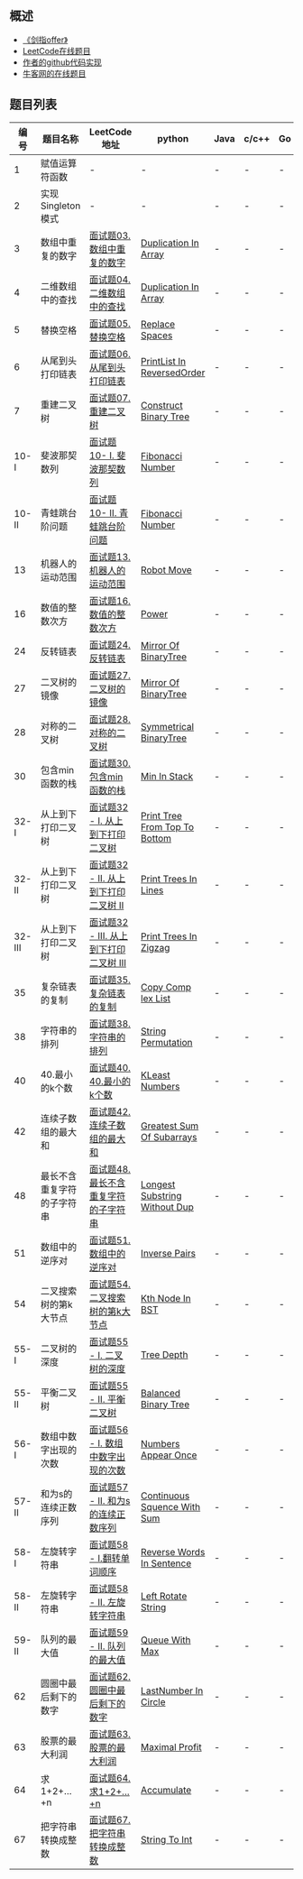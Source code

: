 ﻿

## 概述
- [《剑指offer》](https://book.douban.com/subject/6966465/)   
- [LeetCode在线题目](https://leetcode-cn.com/problemset/lcof/)   
- [作者的github代码实现](https://github.com/zhedahht/CodingInterviewChinese2)   
- [牛客网的在线题目](https://www.nowcoder.com/ta/coding-interviews)   


   
   
## 题目列表

| 编号 | 题目名称 | LeetCode地址 | python | Java | c/c++ | Go | 作者给出的实现 | 
| --- | --- | --- | --- | --- | --- | --- |  --- | 
| 1 | 赋值运算符函数 | - | - | - | - |- | [AssignmentOperator](https://github.com/zhedahht/CodingInterviewChinese2/blob/master/01_AssignmentOperator/AssignmentOperator.cpp) | 
| 2 | 实现Singleton模式 | - | - | - | - | - | [Singleton](https://github.com/zhedahht/CodingInterviewChinese2/blob/master/02_Singleton/Program.cs) | - |
| 3 | 数组中重复的数字 | [面试题03. 数组中重复的数字](https://leetcode-cn.com/problems/shu-zu-zhong-zhong-fu-de-shu-zi-lcof/) |[Duplication In Array](./3.数组中重复的数字/shu-zu-zhong-zhong-fu-de-shu-zi-lcof.py) | - | - | - |[DuplicationInArray.cpp](https://github.com/zhedahht/CodingInterviewChinese2/tree/master/03_01_DuplicationInArray) | 
| 4 | 二维数组中的查找 | [面试题04. 二维数组中的查找](https://leetcode-cn.com/problems/er-wei-shu-zu-zhong-de-cha-zhao-lcof/) |[Duplication In Array](./4.二维数组中的查找/er-wei-shu-zu-zhong-de-cha-zhao-lcof.py) | - | - | - |[FindInPartiallySortedMatrix.cpp](https://github.com/zhedahht/CodingInterviewChinese2/blob/master/04_FindInPartiallySortedMatrix/FindInPartiallySortedMatrix.cpp) | 
| 5 | 替换空格 | [面试题05.替换空格](https://leetcode-cn.com/problems/ti-huan-kong-ge-lcof/) |[Replace Spaces](./5.替换空格/ti-huan-kong-ge-lcof.py) | - | - | - |[ReplaceSpaces.cpp](https://github.com/zhedahht/CodingInterviewChinese2/blob/master/05_ReplaceSpaces/ReplaceSpaces.cpp) | 
| 6 | 从尾到头打印链表 | [面试题06. 从尾到头打印链表](https://leetcode-cn.com/problems/cong-wei-dao-tou-da-yin-lian-biao-lcof/) |[PrintList In ReversedOrder](./6.从尾到头打印链表/cong-wei-dao-tou-da-yin-lian-biao-lcof.py) | - | - | - |[PrintListInReversedOrder.cpp](https://github.com/zhedahht/CodingInterviewChinese2/blob/master/06_PrintListInReversedOrder/PrintListInReversedOrder.cpp) | 
| 7 | 重建二叉树 | [面试题07. 重建二叉树](https://leetcode-cn.com/problems/zhong-jian-er-cha-shu-lcof/) |[Construct Binary Tree](./7.重建二叉树/zhong-jian-er-cha-shu-lcof.py) | - | - | - |[ConstructBinaryTree.cpp](https://github.com/zhedahht/CodingInterviewChinese2/blob/master/07_ConstructBinaryTree/ConstructBinaryTree.cpp) | 
| 10-I | 斐波那契数列 | [面试题10- I. 斐波那契数列](https://leetcode-cn.com/problems/fei-bo-na-qi-shu-lie-lcof/) |[Fibonacci Number](./10.斐波那契数列/Fibonacci_Number.py) | - | - | - |[Fibonacci.cpp](https://github.com/zhedahht/CodingInterviewChinese2/blob/master/10_Fibonacci/Fibonacci.cpp) | 
| 10-II | 青蛙跳台阶问题 | [面试题10- II. 青蛙跳台阶问题](https://leetcode-cn.com/problems/qing-wa-tiao-tai-jie-wen-ti-lcof/) |[Fibonacci Number](./10.II.青蛙跳台阶问题/qing-wa-tiao-tai-jie-wen-ti-lcof.py) | - | - | - |[Fibonacci.cpp](https://github.com/zhedahht/CodingInterviewChinese2/blob/master/10_Fibonacci/Fibonacci.cpp) | 
| 13 | 机器人的运动范围| [面试题13. 机器人的运动范围](https://leetcode-cn.com/problems/ji-qi-ren-de-yun-dong-fan-wei-lcof/) |[Robot Move](./13.机器人的运动范围/ji-qi-ren-de-yun-dong-fan-wei-lcof.py) | - | - | - |[RobotMove.cpp](https://github.com/zhedahht/CodingInterviewChinese2/blob/master/13_RobotMove/RobotMove.cpp) | 
| 16 | 数值的整数次方 | [面试题16. 数值的整数次方](https://leetcode-cn.com/problems/shu-zhi-de-zheng-shu-ci-fang-lcof/)|[Power](./16.数值的整数次方/shu-zhi-de-zheng-shu-ci-fang-lcof.py) | - | - | - |[Power.cpp](https://github.com/zhedahht/CodingInterviewChinese2/blob/master/16_Power/Power.cpp) | 
| 24 | 反转链表 | [面试题24. 反转链表](https://leetcode-cn.com/problems/fan-zhuan-lian-biao-lcof/) |[Mirror Of BinaryTree](./24.反转链表/fan-zhuan-lian-biao-lcof.py) | - | - | - |[ReverseList.cpp](https://github.com/zhedahht/CodingInterviewChinese2/blob/master/24_ReverseList/ReverseList.cpp) | 
| 27 | 二叉树的镜像 | [面试题27. 二叉树的镜像](https://leetcode-cn.com/problems/er-cha-shu-de-jing-xiang-lcof/) |[Mirror Of BinaryTree](./27.二叉树的镜像/er-cha-shu-de-jing-xiang-lcof.py) | - | - | - |[MirrorOfBinaryTree.cpp](https://github.com/zhedahht/CodingInterviewChinese2/blob/master/27_MirrorOfBinaryTree/MirrorOfBinaryTree.cpp) | 
| 28 | 对称的二叉树 | [面试题28. 对称的二叉树](https://leetcode-cn.com/problems/dui-cheng-de-er-cha-shu-lcof/) |[Symmetrical BinaryTree](./28.对称的二叉树/dui-cheng-de-er-cha-shu-lcof.py) | - | - | - |[SymmetricalBinaryTree.cpp](https://github.com/zhedahht/CodingInterviewChinese2/blob/master/28_SymmetricalBinaryTree/SymmetricalBinaryTree.cpp) | 
| 30 | 包含min函数的栈 | [面试题30. 包含min函数的栈](https://leetcode-cn.com/problems/bao-han-minhan-shu-de-zhan-lcof/)|[Min In Stack](./30.包含min函数的栈/bao-han-minhan-shu-de-zhan-lcof.py) | - | - | - |[MinInStack.cpp](https://github.com/zhedahht/CodingInterviewChinese2/blob/master/30_MinInStack/MinInStack.cpp) | 
| 32-I | 从上到下打印二叉树 | [面试题32 - I. 从上到下打印二叉树](https://leetcode-cn.com/problems/cong-shang-dao-xia-da-yin-er-cha-shu-lcof/)|[Print Tree From Top To Bottom](./32.I.从上到下打印二叉树/cong-shang-dao-xia-da-yin-er-cha-shu-lcof.py) | - | - | - |[PrintTreeFromTopToBottom.cpp](https://github.com/zhedahht/CodingInterviewChinese2/blob/master/32_01_PrintTreeFromTopToBottom/PrintTreeFromTopToBottom.cpp) | 
| 32-II | 从上到下打印二叉树 | [面试题32 - II. 从上到下打印二叉树 II](https://leetcode-cn.com/problems/cong-shang-dao-xia-da-yin-er-cha-shu-ii-lcof/)|[Print Trees In Lines](./32.II.从上到下打印二叉树/cong-shang-dao-xia-da-yin-er-cha-shu-ii-lcof.py) | - | - | - |[PrintTreesInLines.cpp](https://github.com/zhedahht/CodingInterviewChinese2/blob/master/32_02_PrintTreesInLines/PrintTreesInLines.cpp) | 
| 32-III | 从上到下打印二叉树 | [面试题32 - III. 从上到下打印二叉树 III](https://leetcode-cn.com/problems/cong-shang-dao-xia-da-yin-er-cha-shu-iii-lcof/)|[Print Trees In Zigzag](./32.III.从上到下打印二叉树/cong-shang-dao-xia-da-yin-er-cha-shu-iii-lcof.py) | - | - | - |[PrintTreesInZigzag.cpp](https://github.com/zhedahht/CodingInterviewChinese2/blob/master/32_03_PrintTreesInZigzag/PrintTreesInZigzag.cpp) | 
| 35 | 复杂链表的复制 | [面试题35. 复杂链表的复制](https://leetcode-cn.com/problems/fu-za-lian-biao-de-fu-zhi-lcof/)|[Copy Comp lex List](./35.复杂链表的复制/fu-za-lian-biao-de-fu-zhi-lcof.py) | - | - | - |[CopyComplexList.cpp](https://github.com/zhedahht/CodingInterviewChinese2/blob/master/35_CopyComplexList/CopyComplexList.cpp) | 
| 38 | 字符串的排列 | [面试题38. 字符串的排列](https://leetcode-cn.com/problems/zi-fu-chuan-de-pai-lie-lcof/)|[String Permutation](./38.字符串的排列/zi-fu-chuan-de-pai-lie-lcof.py) | - | - | - |[StringPermutation.cpp](https://github.com/zhedahht/CodingInterviewChinese2/blob/master/38_StringPermutation/StringPermutation.cpp) | 
| 40 | 40.最小的k个数 | [面试题40. 40.最小的k个数](https://leetcode-cn.com/problems/zui-xiao-de-kge-shu-lcof/)|[KLeast Numbers](./40.最小的k个数/zui-xiao-de-kge-shu-lcof.py) | - | - | - |[KLeastNumbers.cpp](https://github.com/zhedahht/CodingInterviewChinese2/blob/master/40_KLeastNumbers/KLeastNumbers.cpp) | 
| 42 | 连续子数组的最大和 | [面试题42. 连续子数组的最大和](https://leetcode-cn.com/problems/lian-xu-zi-shu-zu-de-zui-da-he-lcof/)|[Greatest Sum Of Subarrays](./42.连续子数组的最大和/lian-xu-zi-shu-zu-de-zui-da-he-lcof.py) | - | - | - |[GreatestSumOfSubarrays.cpp](https://github.com/zhedahht/CodingInterviewChinese2/blob/master/42_GreatestSumOfSubarrays/GreatestSumOfSubarrays.cpp) | 
| 48 | 最长不含重复字符的子字符串 | [面试题48. 最长不含重复字符的子字符串](https://leetcode-cn.com/problems/zui-chang-bu-han-zhong-fu-zi-fu-de-zi-zi-fu-chuan-lcof/)|[Longest Substring Without Dup](./48.最长不含重复字符的子字符串/zui-chang-bu-han-zhong-fu-zi-fu-de-zi-zi-fu-chuan-lcof.py) | - | - | - |[LongestSubstringWithoutDup.cpp](https://github.com/zhedahht/CodingInterviewChinese2/blob/master/48_LongestSubstringWithoutDup/LongestSubstringWithoutDup.cpp) | 
| 51 | 数组中的逆序对 | [面试题51. 数组中的逆序对](https://leetcode-cn.com/problems/shu-zu-zhong-de-ni-xu-dui-lcof/)|[Inverse Pairs](./51.数组中的逆序对/shu-zu-zhong-de-ni-xu-dui-lcof.py) | - | - | - |[InversePairs.cpp](https://github.com/zhedahht/CodingInterviewChinese2/blob/master/51_InversePairs/InversePairs.cpp) | 
| 54 | 二叉搜索树的第k大节点 | [面试题54. 二叉搜索树的第k大节点](https://leetcode-cn.com/problems/er-cha-sou-suo-shu-de-di-kda-jie-dian-lcof/)|[Kth Node In BST](./54.二叉搜索树的第k大节点/er-cha-sou-suo-shu-de-di-kda-jie-dian-lcof.py) | - | - | - |[KthNodeInBST.cpp](https://github.com/zhedahht/CodingInterviewChinese2/blob/master/54_KthNodeInBST/KthNodeInBST.cpp) | 
| 55-I | 二叉树的深度 | [面试题55 - I. 二叉树的深度](https://leetcode-cn.com/problems/er-cha-shu-de-shen-du-lcof/)|[Tree Depth](./55.I.二叉树的深度/er-cha-shu-de-shen-du-lcof.py) | - | - | - |[TreeDepth.cpp](https://github.com/zhedahht/CodingInterviewChinese2/blob/master/55_01_TreeDepth/TreeDepth.cpp) | 
| 55-II | 平衡二叉树 | [面试题55 - II. 平衡二叉树](https://leetcode-cn.com/problems/ping-heng-er-cha-shu-lcof/)|[Balanced Binary Tree](./55.II.平衡二叉树/ping-heng-er-cha-shu-lcof.py) | - | - | - |[BalancedBinaryTree.cpp](https://github.com/zhedahht/CodingInterviewChinese2/blob/master/55_02_BalancedBinaryTree/BalancedBinaryTree.cpp) | 
| 56-I | 数组中数字出现的次数 | [面试题56 - I. 数组中数字出现的次数](https://leetcode-cn.com/problems/shu-zu-zhong-shu-zi-chu-xian-de-ci-shu-lcof/)|[Numbers Appear Once](./56.I.数组中数字出现的次数/shu-zu-zhong-shu-zi-chu-xian-de-ci-shu-lcof.py) | - | - | - |[NumbersAppearOnce.cpp](https://github.com/zhedahht/CodingInterviewChinese2/blob/master/56_01_NumbersAppearOnce/NumbersAppearOnce.cpp) | 
| 57-II | 和为s的连续正数序列 | [面试题57 - II. 和为s的连续正数序列](https://leetcode-cn.com/problems/he-wei-sde-lian-xu-zheng-shu-xu-lie-lcof/)|[Continuous Squence With Sum](./57.II.和为s的连续正数序列/he-wei-sde-lian-xu-zheng-shu-xu-lie-lcof.py) | - | - | - |[ContinuousSquenceWithSum.cpp](https://github.com/zhedahht/CodingInterviewChinese2/blob/master/57_02_ContinuousSquenceWithSum/ContinuousSquenceWithSum.cpp) | 
| 58-I | 左旋转字符串 | [面试题58 - I.翻转单词顺序](https://leetcode-cn.com/problems/fan-zhuan-dan-ci-shun-xu-lcof/)|[Reverse Words In Sentence](./58.I.翻转单词顺序/fan-zhuan-dan-ci-shun-xu-lcof.py) | - | - | - |[ReverseWordsInSentence.cpp](https://github.com/zhedahht/CodingInterviewChinese2/blob/master/58_01_ReverseWordsInSentence/ReverseWordsInSentence.cpp) | 
| 58-II | 左旋转字符串 | [面试题58 - II. 左旋转字符串](https://leetcode-cn.com/problems/zuo-xuan-zhuan-zi-fu-chuan-lcof/)|[Left Rotate String](./58.II.左旋转字符串/zuo-xuan-zhuan-zi-fu-chuan-lcof.py) | - | - | - |[LeftRotateString.cpp](https://github.com/zhedahht/CodingInterviewChinese2/blob/master/58_02_LeftRotateString/LeftRotateString.cpp) | 
| 59-II | 队列的最大值 | [面试题59 - II. 队列的最大值](https://leetcode-cn.com/problems/dui-lie-de-zui-da-zhi-lcof/)|[Queue With Max](./59.II.队列的最大值/dui-lie-de-zui-da-zhi-lcof.py) | - | - | - |[QueueWithMax.cpp](https://github.com/zhedahht/CodingInterviewChinese2/blob/master/59_02_QueueWithMax/QueueWithMax.cpp) | 
| 62 | 圆圈中最后剩下的数字 | [面试题62. 圆圈中最后剩下的数字](https://leetcode-cn.com/problems/yuan-quan-zhong-zui-hou-sheng-xia-de-shu-zi-lcof)|[LastNumber In Circle](./62.圆圈中最后剩下的数字/yuan-quan-zhong-zui-hou-sheng-xia-de-shu-zi-lcof.py) | - | - | - |[LastNumberInCircle.cpp](https://github.com/zhedahht/CodingInterviewChinese2/blob/master/62_LastNumberInCircle/LastNumberInCircle.cpp) | 
| 63 | 股票的最大利润 | [面试题63. 股票的最大利润](https://leetcode-cn.com/problems/gu-piao-de-zui-da-li-run-lcof/)|[Maximal Profit](./63.股票的最大利润/gu-piao-de-zui-da-li-run-lcof.py) | - | - | - |[MaximalProfit.cpp](https://github.com/zhedahht/CodingInterviewChinese2/blob/master/63_MaximalProfit/MaximalProfit.cpp) |
| 64 | 求1+2+…+n | [面试题64. 求1+2+…+n](https://leetcode-cn.com/problems/qiu-12n-lcof/)|[Accumulate](./64.求1+2+n/qiu-12n-lcof.py) | - | - | - |[Accumulate.cpp](https://github.com/zhedahht/CodingInterviewChinese2/blob/master/64_Accumulate/Accumulate.cpp) | 
| 67 | 把字符串转换成整数 | [面试题67. 把字符串转换成整数](https://leetcode-cn.com/problems/ba-zi-fu-chuan-zhuan-huan-cheng-zheng-shu-lcof/)|[String To Int](./67.把字符串转换成整数/ba-zi-fu-chuan-zhuan-huan-cheng-zheng-shu-lcof.py) | - | - | - |[StringToInt.cpp](https://github.com/zhedahht/CodingInterviewChinese2/blob/master/67_StringToInt/StringToInt.cpp) | 






























